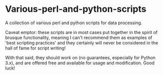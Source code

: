 # Various-perl-and-python-scripts
A collection of various perl and python scripts for data processing.

Caveat emptor: these scripts are in most cases put together in the spirit of brusque functionality, meaning I can't recommend them as examples of 'best scripting practices' and they certainly will never be considered in the hall of fame for script writing!

With that said, they should work on (no guarantees, especially for Python 3.x), and are offered free and available for usage and modification. Good luck!
